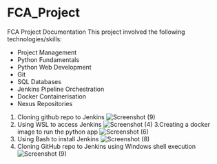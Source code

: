 # FCA_Project
FCA Project Documentation
This project involved the following technologies/skills:
* Project Management
* Python Fundamentals
* Python Web Development 
* Git
* SQL Databases
* Jenkins Pipeline Orchestration
* Docker Containerisation
* Nexus Repositories

1. Cloning github repo to Jenkins
![Screenshot (9)](https://github.com/Lucasta-B/FCA_Project/assets/141421659/f2fb49fb-f870-4bcb-a205-10c0d19636c2)
2. Using WSL to access Jenkins
 ![Screenshot (4)](https://github.com/Lucasta-B/FCA_Project/assets/141421659/bb54721a-e268-4619-aca2-6011218aa58a)
3.Creating a docker image to run the python app
 ![Screenshot (6)](https://github.com/Lucasta-B/FCA_Project/assets/141421659/0c978ef5-7fe4-4b08-ba46-b044e35abf90)
4. Using Bash to install Jenkins
![Screenshot (8)](https://github.com/Lucasta-B/FCA_Project/assets/141421659/f72c9d08-df5e-4681-8ca0-e374bc4246ef)
5. Cloning GitHub repo to Jenkins using Windows shell execution
![Screenshot (9)](https://github.com/Lucasta-B/FCA_Project/assets/141421659/ae65d900-cba6-4c3d-8031-a6b486c1b25b)

